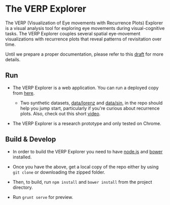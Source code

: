 The VERP Explorer 
=================

The VERP (Visualization of Eye movements with Recurrence Plots) Explorer is a
visual analysis tool for exploring eye movements during visual-cognitive tasks.
The VERP Explorer couples several spatial eye-movement visualizations with
recurrence plots that reveal patterns of revisitation over time. 

Until we prepare a proper documentation, please refer to this
[draft](http://www.cs.stanford.edu/~cagatay/projects/verp/draft.pdf) for more
details.  

## Run 
+ The VERP Explorer is a web application. You can run a deployed copy from
  [here](http://www.cs.stanford.edu/~cagatay/projects/verp/). 

  * Two synthetic datasets, [data/lorenz](data/lorenz) and 
    [data/sin](data/sin), in the repo should help you jump start, particularly 
    if you're curious about recurrence plots. Also, check out this short
    [video](http://www.cs.stanford.edu/~cagatay/projects/verp/lorenz.mov).

+ The VERP Explorer is a research prototype and only tested on Chrome.    

## Build & Develop 

+ In order to build the VERP Explorer you need to have [node.js](nodejs.org)
  and [bower](bower.io) installed.

+ Once you have the above, get a local copy of the repo either by using `git clone` or downloading the
  zipped folder.

+ Then, to build, run `npm install` and  `bower install` from the project directory.  

+ Run `grunt serve` for preview. 

